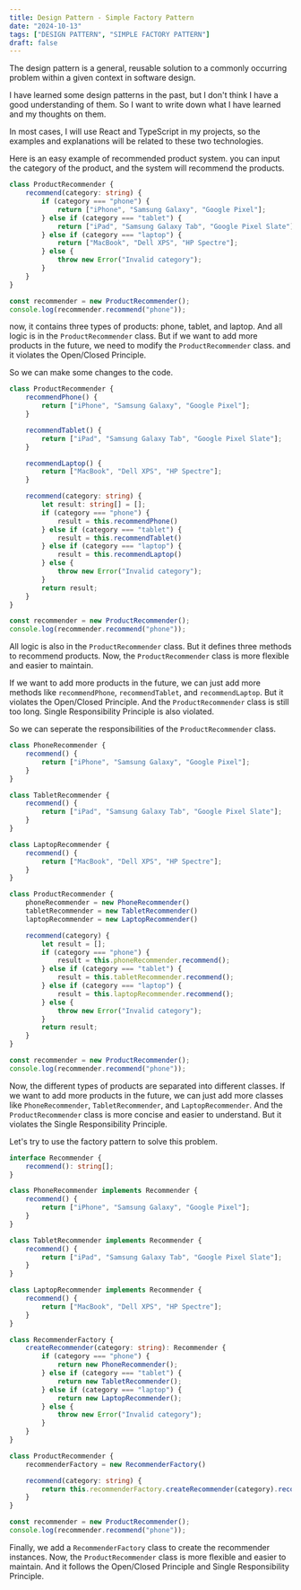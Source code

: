 ```yaml
---
title: Design Pattern - Simple Factory Pattern
date: "2024-10-13"
tags: ["DESIGN PATTERN", "SIMPLE FACTORY PATTERN"]
draft: false
---
```


The design pattern is a general, reusable solution to a commonly occurring problem within a given context in software design.

I have learned some design patterns in the past, but I don't think I have a good understanding of them. So I want to write down what I have learned and my thoughts on them.

In most cases, I will use React and TypeScript in my projects, so the examples and explanations will be related to these two technologies.

Here is an easy example of recommended product system. you can input the category of the product, and the system will recommend the products.

```ts
class ProductRecommender {
    recommend(category: string) {
        if (category === "phone") {
            return ["iPhone", "Samsung Galaxy", "Google Pixel"];
        } else if (category === "tablet") {
            return ["iPad", "Samsung Galaxy Tab", "Google Pixel Slate"];
        } else if (category === "laptop") {
            return ["MacBook", "Dell XPS", "HP Spectre"];
        } else {
            throw new Error("Invalid category");
        }
    }
}

const recommender = new ProductRecommender();
console.log(recommender.recommend("phone"));
```

now, it contains three types of products: phone, tablet, and laptop. And all logic is in the `ProductRecommender` class. But if we want to add more products in the future, we need to modify the `ProductRecommender` class. and it violates the Open/Closed Principle.

So we can make some changes to the code.

```ts
class ProductRecommender {
    recommendPhone() {
        return ["iPhone", "Samsung Galaxy", "Google Pixel"];
    }

    recommendTablet() {
        return ["iPad", "Samsung Galaxy Tab", "Google Pixel Slate"];
    }

    recommendLaptop() {
        return ["MacBook", "Dell XPS", "HP Spectre"];
    }

    recommend(category: string) {
        let result: string[] = [];
        if (category === "phone") {
            result = this.recommendPhone()
        } else if (category === "tablet") {
            result = this.recommendTablet()
        } else if (category === "laptop") {
            result = this.recommendLaptop()
        } else {
            throw new Error("Invalid category");
        }
        return result;
    }
}

const recommender = new ProductRecommender();
console.log(recommender.recommend("phone"));
```

All logic is also in the `ProductRecommender` class. But it defines three methods to recommend products. Now, the `ProductRecommender` class is more flexible and easier to maintain.

If we want to add more products in the future, we can just add more methods like `recommendPhone`, `recommendTablet`, and `recommendLaptop`. But it violates the Open/Closed Principle. And the `ProductRecommender` class is still too long. Single Responsibility Principle is also violated.

So we can seperate the responsibilities of the `ProductRecommender` class.

```ts
class PhoneRecommender {
    recommend() {
        return ["iPhone", "Samsung Galaxy", "Google Pixel"];
    }
}

class TabletRecommender {
    recommend() {
        return ["iPad", "Samsung Galaxy Tab", "Google Pixel Slate"];
    }
}

class LaptopRecommender {
    recommend() {
        return ["MacBook", "Dell XPS", "HP Spectre"];
    }
}

class ProductRecommender {
    phoneRecommender = new PhoneRecommender()
    tabletRecommender = new TabletRecommender()
    laptopRecommender = new LaptopRecommender()

    recommend(category) {
        let result = [];
        if (category === "phone") {
            result = this.phoneRecommender.recommend();
        } else if (category === "tablet") {
            result = this.tabletRecommender.recommend();
        } else if (category === "laptop") {
            result = this.laptopRecommender.recommend();
        } else {
            throw new Error("Invalid category");
        }
        return result;
    }
}

const recommender = new ProductRecommender();
console.log(recommender.recommend("phone"));
```

Now, the different types of products are separated into different classes. If we want to add more products in the future, we can just add more classes like `PhoneRecommender`, `TabletRecommender`, and `LaptopRecommender`. And the `ProductRecommender` class is more concise and easier to understand. But it violates the Single Responsibility Principle.

Let's try to use the factory pattern to solve this problem.

```ts
interface Recommender {
    recommend(): string[];
}

class PhoneRecommender implements Recommender {
    recommend() {
        return ["iPhone", "Samsung Galaxy", "Google Pixel"];
    }
}

class TabletRecommender implements Recommender {
    recommend() {
        return ["iPad", "Samsung Galaxy Tab", "Google Pixel Slate"];
    }
}

class LaptopRecommender implements Recommender {
    recommend() {
        return ["MacBook", "Dell XPS", "HP Spectre"];
    }
}

class RecommenderFactory {
    createRecommender(category: string): Recommender {
        if (category === "phone") {
            return new PhoneRecommender();
        } else if (category === "tablet") {
            return new TabletRecommender();
        } else if (category === "laptop") {
            return new LaptopRecommender();
        } else {
            throw new Error("Invalid category");
        }
    }
}

class ProductRecommender {
    recommenderFactory = new RecommenderFactory()

    recommend(category: string) {
        return this.recommenderFactory.createRecommender(category).recommend();
    }
}

const recommender = new ProductRecommender();
console.log(recommender.recommend("phone"));
```

Finally, we add a `RecommenderFactory` class to create the recommender instances. Now, the `ProductRecommender` class is more flexible and easier to maintain. And it follows the Open/Closed Principle and Single Responsibility Principle.